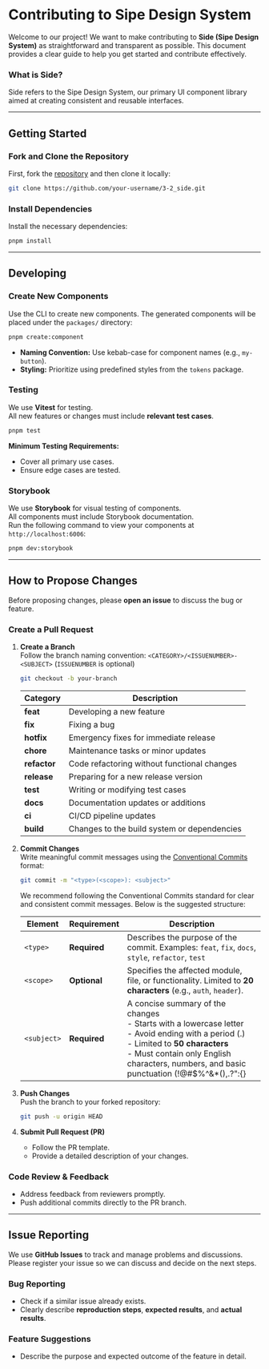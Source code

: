 # Contributing to Sipe Design System

Welcome to our project!
We want to make contributing to **Side (Sipe Design System)** as straightforward and transparent as possible.
This document provides a clear guide to help you get started and contribute effectively.

### What is Side?
Side refers to the Sipe Design System, our primary UI component library aimed at creating consistent and reusable interfaces.

---

## Getting Started

### Fork and Clone the Repository
First, fork the [repository](https://github.com/sipe-team/3-2_side) and then clone it locally:
```sh
git clone https://github.com/your-username/3-2_side.git
```

### Install Dependencies
Install the necessary dependencies:
```sh
pnpm install
```

---

## Developing

### Create New Components
Use the CLI to create new components. The generated components will be placed under the `packages/` directory:
```sh
pnpm create:component
```

- **Naming Convention:** Use kebab-case for component names (e.g., `my-button`).
- **Styling:** Prioritize using predefined styles from the `tokens` package.

### Testing
We use **Vitest** for testing.  
All new features or changes must include **relevant test cases**.

```sh
pnpm test
```
**Minimum Testing Requirements:**
- Cover all primary use cases.
- Ensure edge cases are tested.

### Storybook
We use **Storybook** for visual testing of components.  
All components must include Storybook documentation.  
Run the following command to view your components at `http://localhost:6006`:
```sh
pnpm dev:storybook
```

---

## How to Propose Changes
Before proposing changes, please **open an issue** to discuss the bug or feature.

### Create a Pull Request

1. **Create a Branch**  
   Follow the branch naming convention: `<CATEGORY>/<ISSUENUMBER>-<SUBJECT>` (`ISSUENUMBER` is optional)
   ```sh
   git checkout -b your-branch
    ```

    | **Category** | **Description**                                     |
    |--------------|-----------------------------------------------------|
    | **feat**     | Developing a new feature                            |
    | **fix**      | Fixing a bug                                        |
    | **hotfix**   | Emergency fixes for immediate release               |
    | **chore**    | Maintenance tasks or minor updates                  |
    | **refactor** | Code refactoring without functional changes         |
    | **release**  | Preparing for a new release version                 |
    | **test**     | Writing or modifying test cases                     |
    | **docs**     | Documentation updates or additions                  |
    | **ci**       | CI/CD pipeline updates                              |
    | **build**    | Changes to the build system or dependencies         |

2. **Commit Changes**  
   Write meaningful commit messages using the [Conventional Commits](https://www.conventionalcommits.org/) format:
   ```sh
   git commit -m "<type>(<scope>): <subject>"
   ```
   We recommend following the Conventional Commits standard for clear and consistent commit messages. Below is the suggested structure:
 
   | Element      | Requirement  | Description                                                                                                                                                                    |
   |--------------|--------------|--------------------------------------------------------------------------------------------------------------------------------------------------------------------------------|
   | `<type>`     | **Required** | Describes the purpose of the commit. Examples: `feat`, `fix`, `docs`, `style`, `refactor`, `test`                                                                              |
   | `<scope>`    | **Optional** | Specifies the affected module, file, or functionality. Limited to **20 characters** (e.g., `auth`, `header`).                                                                  |
   | `<subject>`  | **Required** | A concise summary of the changes<br/> - Starts with a lowercase letter<br/> - Avoid ending with a period (.)<br/> - Limited to **50 characters**<br/> - Must contain only English characters, numbers, and basic punctuation (!@#$%^&*(),.?":{}|<>_-)<br/> - Cannot be empty |



3. **Push Changes**  
   Push the branch to your forked repository:
   ```sh
   git push -u origin HEAD
   ```

4. **Submit Pull Request (PR)**
   - Follow the PR template.
   - Provide a detailed description of your changes.

### Code Review & Feedback
- Address feedback from reviewers promptly.
- Push additional commits directly to the PR branch.

---

## Issue Reporting

We use **GitHub Issues** to track and manage problems and discussions.  
Please register your issue so we can discuss and decide on the next steps.

### Bug Reporting
- Check if a similar issue already exists.
- Clearly describe **reproduction steps**, **expected results**, and **actual results**.

### Feature Suggestions
- Describe the purpose and expected outcome of the feature in detail.  
